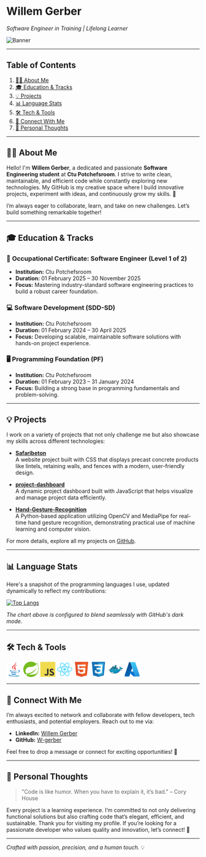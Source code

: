 # Willem Gerber  
*Software Engineer in Training | Lifelong Learner*  

![Banner](https://via.placeholder.com/1200x300.png?text=Willem+Gerber)  

---

## Table of Contents  
1. [👨‍💻 About Me](#about-me)  
2. [🎓 Education & Tracks](#education--tracks)  
3. [💡 Projects](#projects)  
4. [📊 Language Stats](#language-stats)  
5. [🛠️ Tech & Tools](#tech--tools)  
6. [🔗 Connect With Me](#connect-with-me)  
7. [💭 Personal Thoughts](#personal-thoughts)

---

## 👨‍💻 About Me

Hello! I'm **Willem Gerber**, a dedicated and passionate **Software Engineering student** at **Ctu Potchefsroom**. I strive to write clean, maintainable, and efficient code while constantly exploring new technologies. My GitHub is my creative space where I build innovative projects, experiment with ideas, and continuously grow my skills. 🚀

I’m always eager to collaborate, learn, and take on new challenges. Let’s build something remarkable together!

---

## 🎓 Education & Tracks

### 💼 **Occupational Certificate: Software Engineer (Level 1 of 2)**  
- **Institution:** Ctu Potchefsroom  
- **Duration:** 01 February 2025 – 30 November 2025  
- **Focus:** Mastering industry-standard software engineering practices to build a robust career foundation.  

### 💻 **Software Development (SDD-SD)**  
- **Institution:** Ctu Potchefsroom  
- **Duration:** 01 February 2024 – 30 April 2025  
- **Focus:** Developing scalable, maintainable software solutions with hands-on project experience.  

### 🖥️ **Programming Foundation (PF)**  
- **Institution:** Ctu Potchefsroom  
- **Duration:** 01 February 2023 – 31 January 2024  
- **Focus:** Building a strong base in programming fundamentals and problem-solving.

---

## 💡 Projects

I work on a variety of projects that not only challenge me but also showcase my skills across different technologies:

- **[Safaribeton](https://github.com/W-gerber/Safaribeton)**  
  A website project built with CSS that displays precast concrete products like lintels, retaining walls, and fences with a modern, user-friendly design.

- **[project-dashboard](https://github.com/W-gerber/project-dashboard)**  
  A dynamic project dashboard built with JavaScript that helps visualize and manage project data efficiently.

- **[Hand-Gesture-Recognition](https://github.com/W-gerber/Hand-Gesture-Recognition)**  
  A Python-based application utilizing OpenCV and MediaPipe for real-time hand gesture recognition, demonstrating practical use of machine learning and computer vision.

For more details, explore all my projects on [GitHub](https://github.com/W-gerber?tab=repositories).

---

## 📊 Language Stats

Here's a snapshot of the programming languages I use, updated dynamically to reflect my contributions:

[![Top Langs](https://github-readme-stats.vercel.app/api/top-langs/?username=W-gerber&layout=compact&theme=gitdocify&bg_color=0d1117)](https://github.com/W-gerber)

*The chart above is configured to blend seamlessly with GitHub's dark mode.*

---

## 🛠️ Tech & Tools

<p align="left">
  <img src="https://raw.githubusercontent.com/devicons/devicon/master/icons/java/java-original.svg" alt="Java" width="40" height="40"/>
  <img src="https://raw.githubusercontent.com/devicons/devicon/master/icons/spring/spring-original.svg" alt="Spring" width="40" height="40"/>
  <img src="https://raw.githubusercontent.com/devicons/devicon/master/icons/javascript/javascript-original.svg" alt="JavaScript" width="40" height="40"/>
  <img src="https://raw.githubusercontent.com/devicons/devicon/master/icons/react/react-original.svg" alt="React" width="40" height="40"/>
  <img src="https://raw.githubusercontent.com/devicons/devicon/master/icons/html5/html5-original.svg" alt="HTML5" width="40" height="40"/>
  <img src="https://raw.githubusercontent.com/devicons/devicon/master/icons/css3/css3-original.svg" alt="CSS3" width="40" height="40"/>
  <img src="https://raw.githubusercontent.com/devicons/devicon/master/icons/docker/docker-original.svg" alt="Docker" width="40" height="40"/>
  <img src="https://raw.githubusercontent.com/devicons/devicon/master/icons/azure/azure-original.svg" alt="Azure" width="40" height="40"/>
</p>

---

## 🔗 Connect With Me

I’m always excited to network and collaborate with fellow developers, tech enthusiasts, and potential employers. Reach out to me via:

- **LinkedIn:** [Willem Gerber](https://www.linkedin.com/in/willem-gerber-954562329/)  
- **GitHub:** [W-gerber](https://github.com/W-gerber)

Feel free to drop a message or connect for exciting opportunities! 💬

---

## 💭 Personal Thoughts

> "Code is like humor. When you have to explain it, it’s bad." – Cory House

Every project is a learning experience. I’m committed to not only delivering functional solutions but also crafting code that’s elegant, efficient, and sustainable. Thank you for visiting my profile. If you’re looking for a passionate developer who values quality and innovation, let’s connect! 🙌

---

*Crafted with passion, precision, and a human touch.* 💡

